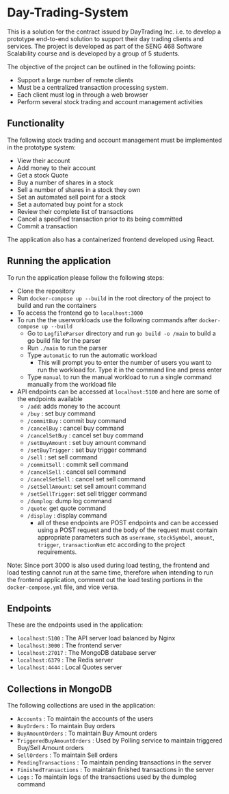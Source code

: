 # Day-Trading-System

This is a solution for the contract issued by DayTrading Inc. i.e. to develop a prototype end-to-end solution to support their day trading clients and services. The project is developed as part of the SENG 468 Software Scalability course and is developed by a group of 5 students.

The objective of the project can be outlined in the following points:

- Support a large number of remote clients
- Must be a centralized transaction processing system.
- Each client must log in through a web browser
- Perform several stock trading and account management activities

## Functionality

The following stock trading and account management must be implemented in the prototype system:

- View their account
- Add money to their account
- Get a stock Quote
- Buy a number of shares in a stock
- Sell a number of shares in a stock they own
- Set an automated sell point for a stock
- Set a automated buy point for a stock
- Review their complete list of transactions
- Cancel a specified transaction prior to its being committed
- Commit a transaction

The application also has a containerized frontend developed using React.

## Running the application

To run the application please follow the following steps:

- Clone the repository
- Run `docker-compose up --build` in the root directory of the project to build and run the containers
- To access the frontend go to `localhost:3000`
- To run the the userworkloads use the following commands after `docker-compose up --build`
  - Go to `LogfileParser` directory and run `go build -o /main` to build a go build file for the parser
  - Run `./main` to run the parser
  - Type `automatic` to run the automatic workload
    - This will prompt you to enter the number of users you want to run the workload for. Type it in the command line and press enter
  - Type `manual` to run the manual workload to run a single command manually from the workload file
- API endpoints can be accessed at `localhost:5100` and here are some of the endpoints available
  - `/add`: adds money to the account
  - `/buy` : set buy command
  - `/commitBuy` : commit buy command
  - `/cancelBuy` : cancel buy command
  - `/cancelSetBuy` : cancel set buy command
  - `/setBuyAmount` : set buy amount command
  - `/setBuyTrigger` : set buy trigger command
  - `/sell` : set sell command
  - `/commitSell` : commit sell command
  - `/cancelSell` : cancel sell command
  - `/cancelSetSell` : cancel set sell command
  - `/setSellAmount`: set sell amount command
  - `/setSellTrigger`: set sell trigger command
  - `/dumplog`: dump log command
  - `/quote`: get quote command
  - `/display` : display command
    - all of these endpoints are POST endpoints and can be accessed using a POST request and the body of the request must contain appropriate parameters such as `username`, `stockSymbol`, `amount`, `trigger`, `transactionNum` etc according to the project requirements.

Note: Since port 3000 is also used during load testing, the frontend and load testing cannot run at the same time, therefore when intending to run the frontend application, comment out the load testing portions in the `docker-compose.yml` file, and vice versa.

## Endpoints

These are the endpoints used in the application:

- `localhost:5100` : The API server load balanced by Nginx
- `localhost:3000` : The frontend server
- `localhost:27017` : The MongoDB database server
- `localhost:6379` : The Redis server
- `localhost:4444` : Local Quotes server

## Collections in MongoDB

The following collections are used in the application:

- `Accounts` : To maintain the accounts of the users
- `BuyOrders` : To maintain Buy orders
- `BuyAmountOrders` : To maintain Buy Amount orders
- `TriggeredBuyAmountOrders` : Used by Polling service to maintain triggered Buy/Sell Amount orders
- `SellOrders` : To maintain Sell orders
- `PendingTransactions` : To maintain pending transactions in the server
- `FinishedTransactions` : To maintain finished transactions in the server
- `Logs` : To maintain logs of the transactions used by the dumplog command
